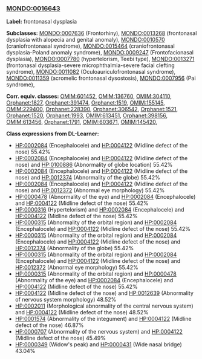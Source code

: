 
### [MONDO:0016643](http://purl.obolibrary.org/obo/MONDO_0016643)
**Label:** frontonasal dysplasia

**Subclasses:** [MONDO:0007636](http://purl.obolibrary.org/obo/MONDO_0007636) (Frontorhiny), [MONDO:0013268](http://purl.obolibrary.org/obo/MONDO_0013268) (frontonasal dysplasia with alopecia and genital anomaly), [MONDO:0010570](http://purl.obolibrary.org/obo/MONDO_0010570) (craniofrontonasal syndrome), [MONDO:0015464](http://purl.obolibrary.org/obo/MONDO_0015464) (craniofrontonasal dysplasia-Poland anomaly syndrome), [MONDO:0009247](http://purl.obolibrary.org/obo/MONDO_0009247) (Frontofacionasal dysplasia), [MONDO:0007780](http://purl.obolibrary.org/obo/MONDO_0007780) (hypertelorism, Teebi type), [MONDO:0013271](http://purl.obolibrary.org/obo/MONDO_0013271) (frontonasal dysplasia-severe microphthalmia-severe facial clefting syndrome), [MONDO:0011082](http://purl.obolibrary.org/obo/MONDO_0011082) (Oculoauriculofrontonasal syndrome), [MONDO:0011359](http://purl.obolibrary.org/obo/MONDO_0011359) (acromelic frontonasal dysostosis), [MONDO:0007956](http://purl.obolibrary.org/obo/MONDO_0007956) (Pai syndrome), 

**Corr. equiv. classes:** [OMIM:601452](http://purl.obolibrary.org/obo/OMIM_601452), [OMIM:136760](http://purl.obolibrary.org/obo/OMIM_136760), [OMIM:304110](http://purl.obolibrary.org/obo/OMIM_304110), [Orphanet:1827](http://www.orpha.net/ORDO/Orphanet_1827), [Orphanet:391474](http://www.orpha.net/ORDO/Orphanet_391474), [Orphanet:1519](http://www.orpha.net/ORDO/Orphanet_1519), [OMIM:155145](http://purl.obolibrary.org/obo/OMIM_155145), [OMIM:229400](http://purl.obolibrary.org/obo/OMIM_229400), [Orphanet:228390](http://www.orpha.net/ORDO/Orphanet_228390), [Orphanet:306542](http://www.orpha.net/ORDO/Orphanet_306542), [Orphanet:1521](http://www.orpha.net/ORDO/Orphanet_1521), [Orphanet:1520](http://www.orpha.net/ORDO/Orphanet_1520), [Orphanet:1993](http://www.orpha.net/ORDO/Orphanet_1993), [OMIM:613451](http://purl.obolibrary.org/obo/OMIM_613451), [Orphanet:398156](http://www.orpha.net/ORDO/Orphanet_398156), [OMIM:613456](http://purl.obolibrary.org/obo/OMIM_613456), [Orphanet:1791](http://www.orpha.net/ORDO/Orphanet_1791), [OMIM:603671](http://purl.obolibrary.org/obo/OMIM_603671), [OMIM:145420](http://purl.obolibrary.org/obo/OMIM_145420), 

**Class expressions from DL-Learner:**

- [HP:0002084](http://purl.obolibrary.org/obo/HP_0002084) (Encephalocele) and [HP:0004122](http://purl.obolibrary.org/obo/HP_0004122) (Midline defect of the nose) 55.42%
- [HP:0002084](http://purl.obolibrary.org/obo/HP_0002084) (Encephalocele) and [HP:0004122](http://purl.obolibrary.org/obo/HP_0004122) (Midline defect of the nose) and [HP:0100886](http://purl.obolibrary.org/obo/HP_0100886) (Abnormality of globe location) 55.42%
- [HP:0002084](http://purl.obolibrary.org/obo/HP_0002084) (Encephalocele) and [HP:0004122](http://purl.obolibrary.org/obo/HP_0004122) (Midline defect of the nose) and [HP:0012374](http://purl.obolibrary.org/obo/HP_0012374) (Abnormality of the globe) 55.42%
- [HP:0002084](http://purl.obolibrary.org/obo/HP_0002084) (Encephalocele) and [HP:0004122](http://purl.obolibrary.org/obo/HP_0004122) (Midline defect of the nose) and [HP:0012372](http://purl.obolibrary.org/obo/HP_0012372) (Abnormal eye morphology) 55.42%
- [HP:0000478](http://purl.obolibrary.org/obo/HP_0000478) (Abnormality of the eye) and [HP:0002084](http://purl.obolibrary.org/obo/HP_0002084) (Encephalocele) and [HP:0004122](http://purl.obolibrary.org/obo/HP_0004122) (Midline defect of the nose) 55.42%
- [HP:0000316](http://purl.obolibrary.org/obo/HP_0000316) (Hypertelorism) and [HP:0002084](http://purl.obolibrary.org/obo/HP_0002084) (Encephalocele) and [HP:0004122](http://purl.obolibrary.org/obo/HP_0004122) (Midline defect of the nose) 55.42%
- [HP:0000315](http://purl.obolibrary.org/obo/HP_0000315) (Abnormality of the orbital region) and [HP:0002084](http://purl.obolibrary.org/obo/HP_0002084) (Encephalocele) and [HP:0004122](http://purl.obolibrary.org/obo/HP_0004122) (Midline defect of the nose) 55.42%
- [HP:0000315](http://purl.obolibrary.org/obo/HP_0000315) (Abnormality of the orbital region) and [HP:0002084](http://purl.obolibrary.org/obo/HP_0002084) (Encephalocele) and [HP:0004122](http://purl.obolibrary.org/obo/HP_0004122) (Midline defect of the nose) and [HP:0012374](http://purl.obolibrary.org/obo/HP_0012374) (Abnormality of the globe) 55.42%
- [HP:0000315](http://purl.obolibrary.org/obo/HP_0000315) (Abnormality of the orbital region) and [HP:0002084](http://purl.obolibrary.org/obo/HP_0002084) (Encephalocele) and [HP:0004122](http://purl.obolibrary.org/obo/HP_0004122) (Midline defect of the nose) and [HP:0012372](http://purl.obolibrary.org/obo/HP_0012372) (Abnormal eye morphology) 55.42%
- [HP:0000315](http://purl.obolibrary.org/obo/HP_0000315) (Abnormality of the orbital region) and [HP:0000478](http://purl.obolibrary.org/obo/HP_0000478) (Abnormality of the eye) and [HP:0002084](http://purl.obolibrary.org/obo/HP_0002084) (Encephalocele) and [HP:0004122](http://purl.obolibrary.org/obo/HP_0004122) (Midline defect of the nose) 55.42%
- [HP:0004122](http://purl.obolibrary.org/obo/HP_0004122) (Midline defect of the nose) and [HP:0012639](http://purl.obolibrary.org/obo/HP_0012639) (Abnormality of nervous system morphology) 48.52%
- [HP:0002011](http://purl.obolibrary.org/obo/HP_0002011) (Morphological abnormality of the central nervous system) and [HP:0004122](http://purl.obolibrary.org/obo/HP_0004122) (Midline defect of the nose) 48.52%
- [HP:0001574](http://purl.obolibrary.org/obo/HP_0001574) (Abnormality of the integument) and [HP:0004122](http://purl.obolibrary.org/obo/HP_0004122) (Midline defect of the nose) 46.87%
- [HP:0000707](http://purl.obolibrary.org/obo/HP_0000707) (Abnormality of the nervous system) and [HP:0004122](http://purl.obolibrary.org/obo/HP_0004122) (Midline defect of the nose) 45.49%
- [HP:0000349](http://purl.obolibrary.org/obo/HP_0000349) (Widow's peak) and [HP:0000431](http://purl.obolibrary.org/obo/HP_0000431) (Wide nasal bridge) 43.04%


